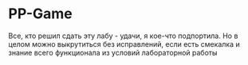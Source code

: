 # PP-Game
Все, кто решил сдать эту лабу - удачи, я кое-что подпортила. Но в целом можно выкрутиться без исправлений, если есть смекалка и знание всего функционала из условий лабораторной работы
